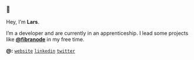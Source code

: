 ### 👋

Hey, I’m **Lars**.

I’m a developer and are currently in an apprenticeship.
I lead some projects like **[@fibranode](https://github.com/fibranode)** in my free time. 

**@:** [`website`](http://lfriedrich.com) [`linkedin`](https://www.linkedin.com/in/lafr/) [`twitter`](https://twitter.com/larsdek)
